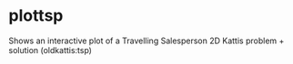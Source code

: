 plottsp
=======

Shows an interactive plot of a Travelling Salesperson 2D Kattis problem + solution (oldkattis:tsp)
